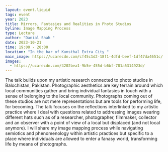 ```yaml
---
layout: event.liquid
tags: event
year: 2023
title: Mirrors, Fantasies and Realities in Photo Studios
byline: Image Mapping Process
type: Lecture
author: "Danial Shah "
date: 2023-10-21
time: 19:00 - 20:00
location: "In the bar of Kunsthal Extra City "
main_image: https://ucarecdn.com/cf45c1d2-18f1-4dfd-beef-1df47da4651c/
images:
  - https://ucarecdn.com/4202bea1-9b5e-455d-b6bf-781a5314923d/
---
```

The talk builds upon my artistic research connected to photo studios in Balochistan, Pakistan. Photographic aesthetics are key terrain around which local communities gather and bring individual fantasies in touch with a sense of belonging to the local community.  Photographs coming out of these studios are not mere representations but are tools for performing life, for becoming. The talk focuses on the reflections interlinked to my artistic practice where I deal with questions related to addressing images wearing different hats such as of a researcher, photographer, filmmaker, collector and an observer with a point of view of a local but displaced (and not local anymore). I will share my image mapping process while navigating semiotics and phenomenology within artistic practices but specific to a place where individuals are allowed to enter a fanasy world, transforming life by means of photographs.